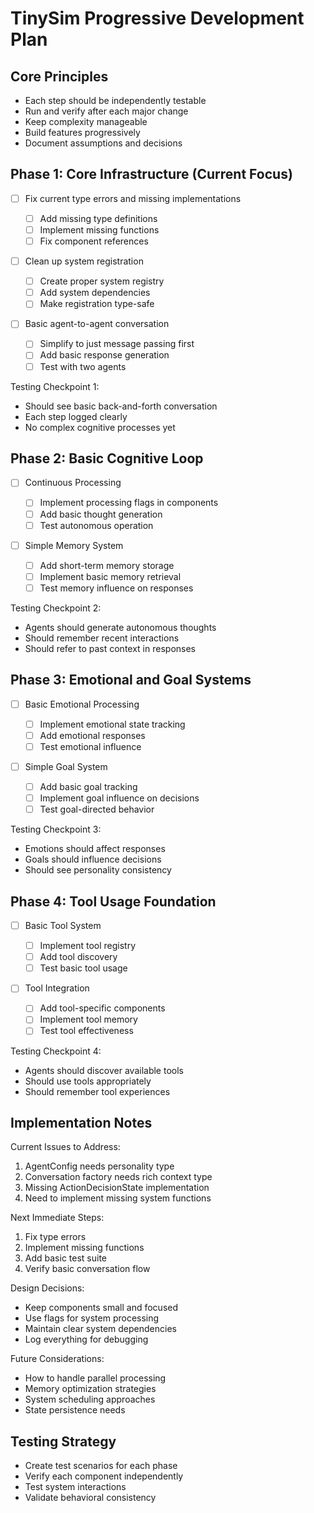 # TinySim Progressive Development Plan

## Core Principles

- Each step should be independently testable
- Run and verify after each major change
- Keep complexity manageable
- Build features progressively
- Document assumptions and decisions

## Phase 1: Core Infrastructure (Current Focus)

- [ ] Fix current type errors and missing implementations

  - [ ] Add missing type definitions
  - [ ] Implement missing functions
  - [ ] Fix component references

- [ ] Clean up system registration

  - [ ] Create proper system registry
  - [ ] Add system dependencies
  - [ ] Make registration type-safe

- [ ] Basic agent-to-agent conversation
  - [ ] Simplify to just message passing first
  - [ ] Add basic response generation
  - [ ] Test with two agents

Testing Checkpoint 1:

- Should see basic back-and-forth conversation
- Each step logged clearly
- No complex cognitive processes yet

## Phase 2: Basic Cognitive Loop

- [ ] Continuous Processing

  - [ ] Implement processing flags in components
  - [ ] Add basic thought generation
  - [ ] Test autonomous operation

- [ ] Simple Memory System
  - [ ] Add short-term memory storage
  - [ ] Implement basic memory retrieval
  - [ ] Test memory influence on responses

Testing Checkpoint 2:

- Agents should generate autonomous thoughts
- Should remember recent interactions
- Should refer to past context in responses

## Phase 3: Emotional and Goal Systems

- [ ] Basic Emotional Processing

  - [ ] Implement emotional state tracking
  - [ ] Add emotional responses
  - [ ] Test emotional influence

- [ ] Simple Goal System
  - [ ] Add basic goal tracking
  - [ ] Implement goal influence on decisions
  - [ ] Test goal-directed behavior

Testing Checkpoint 3:

- Emotions should affect responses
- Goals should influence decisions
- Should see personality consistency

## Phase 4: Tool Usage Foundation

- [ ] Basic Tool System

  - [ ] Implement tool registry
  - [ ] Add tool discovery
  - [ ] Test basic tool usage

- [ ] Tool Integration
  - [ ] Add tool-specific components
  - [ ] Implement tool memory
  - [ ] Test tool effectiveness

Testing Checkpoint 4:

- Agents should discover available tools
- Should use tools appropriately
- Should remember tool experiences

## Implementation Notes

Current Issues to Address:

1. AgentConfig needs personality type
2. Conversation factory needs rich context type
3. Missing ActionDecisionState implementation
4. Need to implement missing system functions

Next Immediate Steps:

1. Fix type errors
2. Implement missing functions
3. Add basic test suite
4. Verify basic conversation flow

Design Decisions:

- Keep components small and focused
- Use flags for system processing
- Maintain clear system dependencies
- Log everything for debugging

Future Considerations:

- How to handle parallel processing
- Memory optimization strategies
- System scheduling approaches
- State persistence needs

## Testing Strategy

- Create test scenarios for each phase
- Verify each component independently
- Test system interactions
- Validate behavioral consistency

